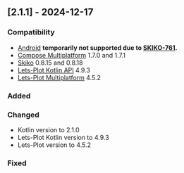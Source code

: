 ## [2.1.1] - 2024-12-17

### Compatibility

- [Android](https://developer.android.com/compose) **temporarily not supported due to [SKIKO-761](https://youtrack.jetbrains.com/issue/SKIKO-761).**
- [Compose Multiplatform](https://github.com/JetBrains/compose-multiplatform) 1.7.0 and 1.7.1
- [Skiko](https://github.com/JetBrains/skiko) 0.8.15 and 0.8.18
- [Lets-Plot Kotlin API](https://github.com/JetBrains/lets-plot-kotlin) 4.9.3
- [Lets-Plot Multiplatform](https://github.com/JetBrains/lets-plot) 4.5.2

### Added

### Changed

- Kotlin version to 2.1.0
- Lets-Plot Kotlin version to 4.9.3
- Lets-Plot version to 4.5.2

### Fixed
